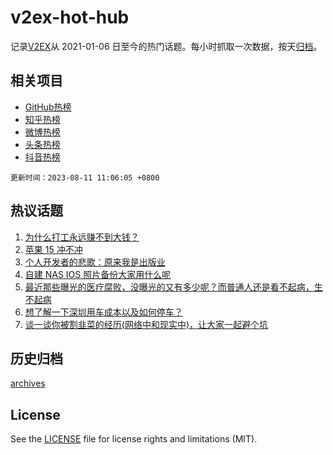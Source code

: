 # v2ex-hot-hub

 记录[V2EX](https://www.v2ex.com/)从 2021-01-06 日至今的热门话题。每小时抓取一次数据，按天[归档](archives)。
 
 ## 相关项目

- [GitHub热榜](https://github.com/snaildev/github-hot-hub)
- [知乎热榜](https://github.com/snaildev/zhihu-hot-hub)
- [微博热榜](https://github.com/snaildev/weibo-hot-hub)
- [头条热榜](https://github.com/snaildev/toutiao-hot-hub)
- [抖音热榜](https://github.com/snaildev/douyin-hot-hub)


 `更新时间：2023-08-11 11:06:05 +0800`

## 热议话题

1. [为什么打工永远赚不到大钱？](https://www.v2ex.com/t/964049)
1. [苹果 15 冲不冲](https://www.v2ex.com/t/964300)
1. [个人开发者的悲歌：原来我是出版业](https://www.v2ex.com/t/964112)
1. [自建 NAS IOS 照片备份大家用什么呢](https://www.v2ex.com/t/964029)
1. [最近那些曝光的医疗腐败，没曝光的又有多少呢？而普通人还是看不起病，生不起病](https://www.v2ex.com/t/964107)
1. [想了解一下深圳用车成本以及如何停车？](https://www.v2ex.com/t/964137)
1. [谈一谈你被割韭菜的经历(网络中和现实中)，让大家一起避个坑](https://www.v2ex.com/t/964091)

## 历史归档

[archives](archives)

## License

See the [LICENSE](LICENSE) file for license rights and limitations (MIT).
